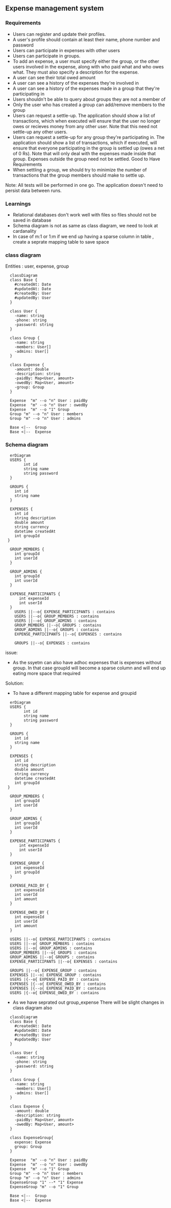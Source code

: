 ## Expense management system

### Requirements

- Users can register and update their profiles.
- A user's profile should contain at least their name, phone number and password
- Users can participate in expenses with other users
- Users can participate in groups.
- To add an expense, a user must specify either the group, or the other users involved in the expense, along with who paid
  what and who owes what. They must also specify a description for the expense.
- A user can see their total owed amount
- A user can see a history of the expenses they're involved in
- A user can see a history of the expenses made in a group that they're participating in
- Users shouldn't be able to query about groups they are not a member of
- Only the user who has created a group can add/remove members to the group
- Users can request a settle-up. The application should show a list of transactions, which when executed will ensure that
  the user no longer owes or recieves money from any other user. Note that this need not settle-up any other users.
- Users can request a settle-up for any group they're participating in. The application should show a list of transactions,
  which if executed, will ensure that everyone participating in the group is settled up (owes a net of 0 Rs). Note that will
  only deal with the expenses made inside that group. Expenses outside the group need not be settled.
  Good to Have Requirements
- When settling a group, we should try to minimize the number of transactions that the group members should make to
  settle up.

Note: All tests will be performed in one go. The application doesn't need to persist data between runs.



### Learnings

- Relational databases don't work well with files so files should not be saved in database
- Schema diagram is not as same as class diagram, we need to look at cardanality 
- In case of m:1 or 1:m if we end up having a sparse column in table , create a seprate mapping table to save space


### class diagram

Entities : user, expense, group

``` mermaid
  classDiagram
  class Base {
    #createdAt: Date
    #updatedAt: Date
    #createdBy: User
    #updatedBy: User
  }

  class User {
    -name: string  
    -phone: string
    -password: string
  }

  class Group {
    -name: string
    -members: User[]
    -admins: User[]
  }
  
  class Expense {
    -amount: double
    -description: string
    -paidBy: Map<User, amount>
    -owedBy: Map<User, amount>
    -group: Group
  }

  Expense  "m" --o "n" User : paidBy
  Expense  "m" --o "n" User : owedBy
  Expense  "m" --o "1" Group 
  Group "m" --o "n" User : members
  Group "m" --o "n" User : admins

  Base <|--  Group
  Base <|--  Expense

```
### Schema diagram

```mermaid
  erDiagram
  USERS {
        int id
        string name
        string password
  }

  GROUPS {
    int id
    string name
  }

  EXPENSES {
    int id
    string description
    double amount
    string currency
    datetime createdAt
    int groupId
 }

  GROUP_MEMBERS {
    int groupId
    int userId
  }

  GROUP_ADMINS {
    int groupId
    int userId
  }

  EXPENSE_PARTICIPANTS {
      int expenseId
      int userId
  }
    USERS ||--o{ EXPENSE_PARTICIPANTS : contains
    USERS ||--o{ GROUP_MEMBERS : contains
    USERS ||--o{ GROUP_ADMINS : contains
    GROUP_MEMBERS ||--o{ GROUPS : contains
    GROUP_ADMINS ||--o{ GROUPS : contains
    EXPENSE_PARTICIPANTS ||--o{ EXPENSES : contains

    GROUPS ||--o{ EXPENSES : contains
```

issue: 
- As the ssyetm can also have adhoc expenses that is expenses without group. In that case groupId will become a sparse column and will end up eating more space that required

Solution: 

- To have a different mapping table for expense and groupid


```mermaid
  erDiagram
  USERS {
        int id
        string name
        string password
  }

  GROUPS {
    int id
    string name
  }

  EXPENSES {
    int id
    string description
    double amount
    string currency
    datetime createdAt
    int groupId
 }

  GROUP_MEMBERS {
    int groupId
    int userId
  }

  GROUP_ADMINS {
    int groupId
    int userId
  }

  EXPENSE_PARTICIPANTS {
      int expenseId
      int userId
  }

  EXPENSE_GROUP {
    int expenseId
    int groupId
  }

  EXPENSE_PAID_BY {
    int expenseId
    int userId
    int amount
  }

  EXPENSE_OWED_BY {
    int expenseId
    int userId
    int amount
  }

  USERS ||--o{ EXPENSE_PARTICIPANTS : contains
  USERS ||--o{ GROUP_MEMBERS : contains
  USERS ||--o{ GROUP_ADMINS : contains
  GROUP_MEMBERS ||--o{ GROUPS : contains
  GROUP_ADMINS ||--o{ GROUPS : contains
  EXPENSE_PARTICIPANTS ||--o{ EXPENSES : contains
  
  GROUPS ||--o{ EXPENSE_GROUP : contains
  EXPENSES ||--o| EXPENSE_GROUP : contains
  USERS |{--o{ EXPENSE_PAID_BY : contains
  EXPENSES |{--o{ EXPENSE_OWED_BY : contains
  EXPENSES |{--o{ EXPENSE_PAID_BY : contains
  USERS |{--o{ EXPENSE_OWED_BY : contains
```

- As we have seprated out group_expense
There will be slight changes in class diagram also

``` mermaid
  classDiagram
  class Base {
    #createdAt: Date
    #updatedAt: Date
    #createdBy: User
    #updatedBy: User
  }

  class User {
    -name: string  
    -phone: string
    -password: string
  }

  class Group {
    -name: string
    -members: User[]
    -admins: User[]
  }
  
  class Expense {
    -amount: double
    -description: string
    -paidBy: Map<User, amount>
    -owedBy: Map<User, amount>
  }

  class ExpenseGroup{
    expense: Expense
    group: Group
  }

  Expense  "m" --o "n" User : paidBy
  Expense  "m" --o "n" User : owedBy
  Expense  "m" --o "1" Group 
  Group "m" --o "n" User : members
  Group "m" --o "n" User : admins
  ExpenseGroup "1" --* "1" Expense
  ExpenseGroup "m" --o "1" Group

  Base <|--  Group
  Base <|--  Expense

```
